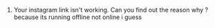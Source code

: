 1. Your instagram link isn't working. Can you find out the reason why ?
because its running offline not online i guess
